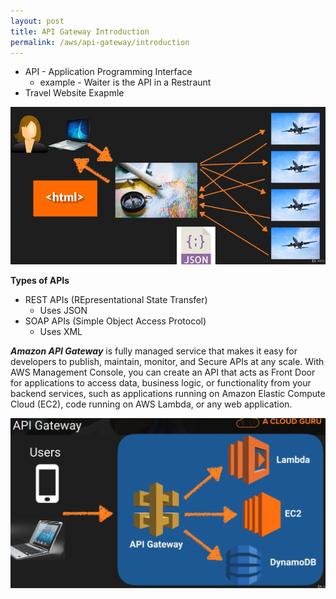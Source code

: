 ```yaml
---
layout: post
title: API Gateway Introduction
permalink: /aws/api-gateway/introduction
---
```


- API - Application Programming Interface
    - example - Waiter is the API in a Restraunt
- Travel Website Exapmle

![travel-website-example](https://github.com/arpit04tripathi/files-cdn/raw/cdn/aws/serverless/travel-website-example.png)

**Types of APIs**
- REST APIs (REpresentational State Transfer)
    - Uses JSON
- SOAP APIs (Simple Object Access Protocol)
    - Uses XML

***Amazon API Gateway*** is fully managed service that makes it easy for developers to publish, maintain, monitor, and Secure APIs at any scale. With AWS Management Console, you can create an API that acts as Front Door for applications to access data, business logic, or functionality from your backend services, such as applications running on Amazon Elastic Compute Cloud (EC2), code running on AWS Lambda, or any web application.

![api-gateway](https://github.com/arpit04tripathi/files-cdn/raw/cdn/aws/serverless/api-gateway.png)
